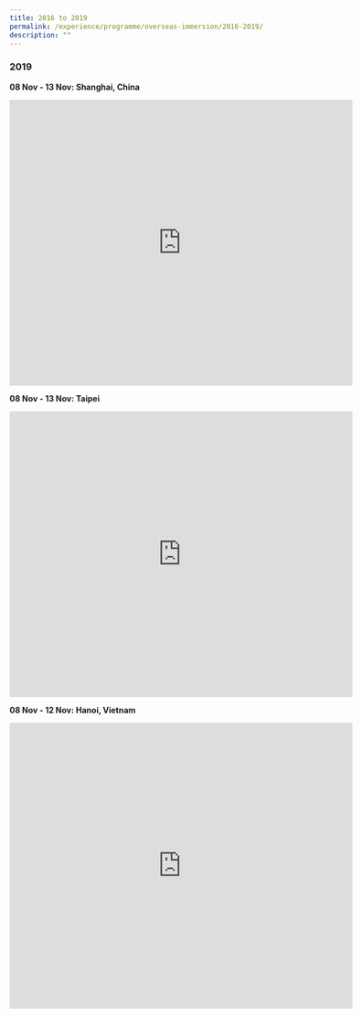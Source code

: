 ```yaml
---
title: 2016 to 2019
permalink: /experience/programme/overseas-immersion/2016-2019/
description: ""
---
```

### 2019

**08 Nov - 13 Nov: Shanghai, China**

<iframe allowfullscreen="true" height="500" width="600" frameborder="0" src="https://docs.google.com/presentation/d/e/2PACX-1vRc-boz0HA0ysY9IMVe5eTnxUzd5MQZoNXDU0bgzRzRsgKbc-11kHj34mMUWleqVrWrl_ubeJTVrElL/embed?start=false&amp;loop=true&amp;delayms=10000"></iframe>

**08 Nov - 13 Nov: Taipei**

<iframe src="https://docs.google.com/presentation/d/e/2PACX-1vR34Usp_uwSXta09ls0WrMED6XcYW9tozFWrsiewfah0oetpgSsCdxclT1Sg2rtmsBak2a1KSmlE5bw/embed?start=false&amp;loop=true&amp;delayms=10000" frameborder="0" width="600" height="500" allowfullscreen="true"></iframe>

**08 Nov - 12 Nov: Hanoi, Vietnam**

<iframe allowfullscreen="true" height="500" width="600" frameborder="0" src="https://docs.google.com/presentation/d/e/2PACX-1vSNe4X55HEHxEsZUELRfOxzuFxLd3zZVQCpN_-MePMWZeOTVWATimR6lzzajd2Sf3ci5P0w3ml3vmOG/embed?start=false&amp;loop=true&amp;delayms=10000"></iframe>